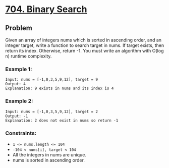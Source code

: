 # [704. Binary Search](https://leetcode.com/problems/binary-search/description/)
## Problem 
<p>
Given an array of integers nums which is sorted in ascending order, 
and an integer target, write a function to search target in nums. 
If target exists, then return its index. Otherwise, return -1.
You must write an algorithm with O(log n) runtime complexity.
</p>
 

### Example 1:
```
Input: nums = [-1,0,3,5,9,12], target = 9
Output: 4
Explanation: 9 exists in nums and its index is 4
```

### Example 2:
```
Input: nums = [-1,0,3,5,9,12], target = 2
Output: -1
Explanation: 2 does not exist in nums so return -1
 ```

### Constraints:

- `1 <= nums.length <= 104`
- `-104 < nums[i], target < 104`
- All the integers in nums are unique.
- nums is sorted in ascending order.

